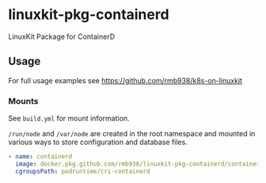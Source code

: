 # linuxkit-pkg-containerd
LinuxKit Package for ContainerD

## Usage

For full usage examples see https://github.com/rmb938/k8s-on-linuxkit

### Mounts

See `build.yml` for mount information.

`/run/node` and `/var/node` are created in the root namespace and mounted in various ways to store configuration and database files.

```yaml
- name: containerd
  image: docker.pkg.github.com/rmb938/linuxkit-pkg-containerd/containerd:${VERSION}-amd64
  cgroupsPath: podruntime/cri-containerd
```
